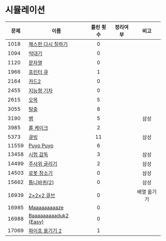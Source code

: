 # 시뮬레이션

| 문제    | 이름                                       | 틀린 횟수 | 정리여부  |   비고   |
| ----- | ---------------------------------------- | :---: | :---: | :----: |
| 1018  | [체스판 다시 칠하기](1018/README.md)             |   0   |       |        |
| 1094  | [막대기](1094/README.md)                    |   0   |       |        |
| 1120  | [문자열](1120/README.md)                    |   0   |       |        |
| 1966  | [프린터 큐](1966/README.md)                  |   1   |       |        |
| 2164  | [카드2](2164/README.md)                    |   0   |       |        |
| 2455  | [지능형 기차](2455/README.md)                 |   0   |       |        |
| 2615  | [오목](2615/README.md)                     |   5   |       |        |
| 3055  | [탈출](3055/README.md)                     |   8   |       |        |
| 3190  | [뱀](3190/README.md)                      |   5   |       |   삼성   |
| 3985  | [롤 케이크](3985/README.md)                  |   2   |       |        |
| 5373  | [큐빙](5373/README.md)                     |  11   |       |   삼성   |
| 11559 | [Puyo Puyo](11559/README.md)             |   6   |       |        |
| 13458 | [시험 감독](13458/README.md)                 |   3   |       |   삼성   |
| 14499 | [주사위 굴리기](14499/README.md)               |   2   |       |   삼성   |
| 14503 | [로봇 청소기](14503/README.md)                |   0   |       |   삼성   |
| 15662 | [톱니바퀴(2)](15662/README.md)               |   0   |       |   삼성   |
| 16939 | [2×2×2 큐브](16939/README.md)              |   0   |       | 배열 옮기기 |
| 16985 | [Maaaaaaaaaze](16985/README.md)          |   0   |       |        |
| 16988 | [Baaaaaaaaaduk2 (Easy)](16988/README.md) |   0   |       |        |
| 17069 | [파이프 옮기기 2](17069/README.md)             |   1   |       |        |